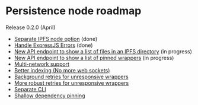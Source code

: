# Persistence node roadmap

Release 0.2.0 (April)

- [Separate IPFS node option](https://github.com/polywrap/nodes/issues/6) (done)
- [Handle ExpressJS Errors](https://github.com/polywrap/nodes/issues/15) (done)
- [New API endpoint to show a list of files in an IPFS directory](https://github.com/polywrap/nodes/issues/5) (in progress)
- [New API endpoint to show a list of pinned wrappers](https://github.com/polywrap/nodes/issues/9) (in progress)
- [Multi-network support](https://github.com/polywrap/nodes/issues/1)
- [Better indexing (No more web sockets)](https://github.com/polywrap/nodes/issues/2)
- [Background retries for unresponsive wrappers](https://github.com/polywrap/nodes/issues/3)
- [More robust retries for unresponsive wrappers](https://github.com/polywrap/nodes/issues/4)
- [Separate CLI](https://github.com/polywrap/nodes/issues/7)
- [Shallow dependency pinning](https://github.com/polywrap/nodes/issues/8)
